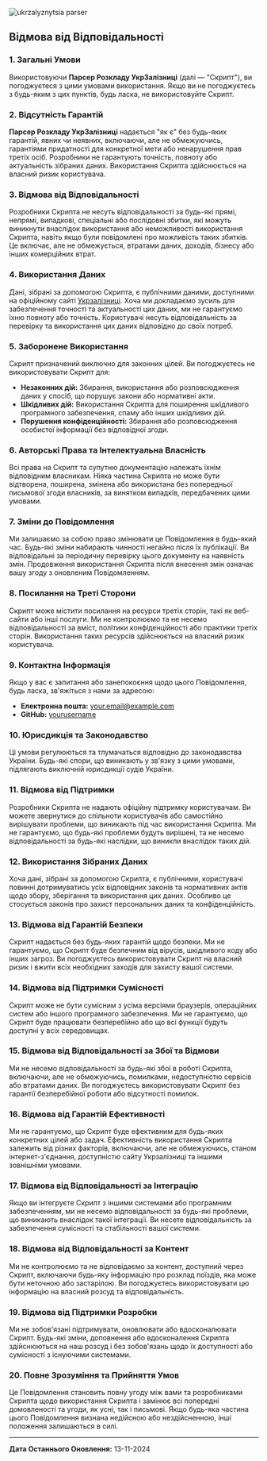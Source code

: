 ![ukrzalyznytsia parser](https://github.com/user-attachments/assets/dd1c1514-9c6e-4bd5-9a9d-4d2bc31e7ebd)

## Відмова від Відповідальності

### 1. Загальні Умови

Використовуючи **Парсер Розкладу УкрЗалізниці** (далі — "Скрипт"), ви погоджуєтеся з цими умовами використання. Якщо ви не погоджуєтесь з будь-яким з цих пунктів, будь ласка, не використовуйте Скрипт.

### 2. Відсутність Гарантій

**Парсер Розкладу УкрЗалізниці** надається "як є" без будь-яких гарантій, явних чи неявних, включаючи, але не обмежуючись, гарантіями придатності для конкретної мети або ненарушення прав третіх осіб. Розробники не гарантують точність, повноту або актуальність зібраних даних. Використання Скрипта здійснюється на власний ризик користувача.

### 3. Відмова від Відповідальності

Розробники Скрипта не несуть відповідальності за будь-які прямі, непрямі, випадкові, спеціальні або послідовні збитки, які можуть виникнути внаслідок використання або неможливості використання Скрипта, навіть якщо були повідомлені про можливість таких збитків. Це включає, але не обмежується, втратами даних, доходів, бізнесу або інших комерційних втрат.

### 4. Використання Даних

Дані, зібрані за допомогою Скрипта, є публічними даними, доступними на офіційному сайті [Укрзалізниці](https://booking.uz.gov.ua/schedule). Хоча ми докладаємо зусиль для забезпечення точності та актуальності цих даних, ми не гарантуємо їхню повноту або точність. Користувачі несуть відповідальність за перевірку та використання цих даних відповідно до своїх потреб.

### 5. Заборонене Використання

Скрипт призначений виключно для законних цілей. Ви погоджуєтесь не використовувати Скрипт для:

- **Незаконних дій:** Збирання, використання або розповсюдження даних у спосіб, що порушує закони або нормативні акти.
- **Шкідливих дій:** Використання Скрипта для поширення шкідливого програмного забезпечення, спаму або інших шкідливих дій.
- **Порушення конфіденційності:** Збирання або розповсюдження особистої інформації без відповідної згоди.

### 6. Авторські Права та Інтелектуальна Власність

Всі права на Скрипт та супутню документацію належать їхнім відповідним власникам. Ніяка частина Скрипта не може бути відтворена, поширена, змінена або використана без попередньої письмової згоди власників, за винятком випадків, передбачених цими умовами.

### 7. Зміни до Повідомлення

Ми залишаємо за собою право змінювати це Повідомлення в будь-який час. Будь-які зміни набирають чинності негайно після їх публікації. Ви відповідальні за періодичну перевірку цього документу на наявність змін. Продовження використання Скрипта після внесення змін означає вашу згоду з оновленим Повідомленням.

### 8. Посилання на Треті Сторони

Скрипт може містити посилання на ресурси третіх сторін, такі як веб-сайти або інші послуги. Ми не контролюємо та не несемо відповідальності за вміст, політики конфіденційності або практики третіх сторін. Використання таких ресурсів здійснюється на власний ризик користувача.

### 9. Контактна Інформація

Якщо у вас є запитання або занепокоєння щодо цього Повідомлення, будь ласка, зв'яжіться з нами за адресою:

- **Електронна пошта:** [your.email@example.com](mailto:your.email@example.com)
- **GitHub:** [yourusername](https://github.com/yourusername)

### 10. Юрисдикція та Законодавство

Ці умови регулюються та тлумачаться відповідно до законодавства України. Будь-які спори, що виникають у зв'язку з цими умовами, підлягають виключній юрисдикції судів України.

### 11. Відмова від Підтримки

Розробники Скрипта не надають офіційну підтримку користувачам. Ви можете звернутися до спільноти користувачів або самостійно вирішувати проблеми, що виникають під час використання Скрипта. Ми не гарантуємо, що будь-які проблеми будуть вирішені, та не несемо відповідальності за будь-які наслідки, що виникли внаслідок таких дій.

### 12. Використання Зібраних Даних

Хоча дані, зібрані за допомогою Скрипта, є публічними, користувачі повинні дотримуватись усіх відповідних законів та нормативних актів щодо збору, зберігання та використання цих даних. Особливо це стосується законів про захист персональних даних та конфіденційність.

### 13. Відмова від Гарантій Безпеки

Скрипт надається без будь-яких гарантій щодо безпеки. Ми не гарантуємо, що Скрипт буде безпечним від вірусів, шкідливого коду або інших загроз. Ви погоджуєтесь використовувати Скрипт на власний ризик і вжити всіх необхідних заходів для захисту вашої системи.

### 14. Відмова від Підтримки Сумісності

Скрипт може не бути сумісним з усіма версіями браузерів, операційних систем або іншого програмного забезпечення. Ми не гарантуємо, що Скрипт буде працювати безперебійно або що всі функції будуть доступні у всіх середовищах.

### 15. Відмова від Відповідальності за Збої та Відмови

Ми не несемо відповідальності за будь-які збої в роботі Скрипта, включаючи, але не обмежуючись, помилками, недоступністю сервісів або втратами даних. Ви погоджуєтесь використовувати Скрипт без гарантії безперебійної роботи або відсутності помилок.

### 16. Відмова від Гарантій Ефективності

Ми не гарантуємо, що Скрипт буде ефективним для будь-яких конкретних цілей або задач. Ефективність використання Скрипта залежить від різних факторів, включаючи, але не обмежуючись, станом інтернет-з'єднання, доступністю сайту Укрзалізниці та іншими зовнішніми умовами.

### 17. Відмова від Відповідальності за Інтеграцію

Якщо ви інтегруєте Скрипт з іншими системами або програмним забезпеченням, ми не несемо відповідальності за будь-які проблеми, що виникають внаслідок такої інтеграції. Ви несете відповідальність за забезпечення сумісності та стабільності вашої системи.

### 18. Відмова від Відповідальності за Контент

Ми не контролюємо та не відповідаємо за контент, доступний через Скрипт, включаючи будь-яку інформацію про розклад поїздів, яка може бути неточною або застарілою. Ви погоджуєтесь використовувати цю інформацію на власний розсуд та відповідальність.

### 19. Відмова від Підтримки Розробки

Ми не зобов'язані підтримувати, оновлювати або вдосконалювати Скрипт. Будь-які зміни, доповнення або вдосконалення Скрипта здійснюються на наш розсуд і без зобов'язань щодо їх доступності або сумісності з існуючими системами.

### 20. Повне Зрозуміння та Прийняття Умов

Це Повідомлення становить повну угоду між вами та розробниками Скрипта щодо використання Скрипта і замінює всі попередні домовленості та угоди, як усні, так і письмові. Якщо будь-яка частина цього Повідомлення визнана недійсною або нездійсненною, інші положення залишаються в силі.

---

**Дата Останнього Оновлення:** 13-11-2024
